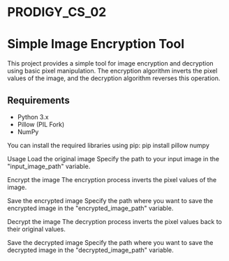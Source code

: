 # PRODIGY_CS_02

# Simple Image Encryption Tool

This project provides a simple tool for image encryption and decryption using basic pixel manipulation. The encryption algorithm inverts the pixel values of the image, and the decryption algorithm reverses this operation.

## Requirements

- Python 3.x
- Pillow (PIL Fork)
- NumPy

You can install the required libraries using pip:
pip install pillow numpy

Usage
Load the original image
Specify the path to your input image in the "input_image_path" variable.

Encrypt the image
The encryption process inverts the pixel values of the image.

Save the encrypted image
Specify the path where you want to save the encrypted image in the "encrypted_image_path" variable.

Decrypt the image
The decryption process inverts the pixel values back to their original values.

Save the decrypted image
Specify the path where you want to save the decrypted image in the "decrypted_image_path" variable.
